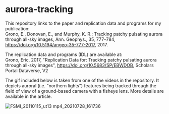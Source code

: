 # aurora-tracking
This repository links to the paper and replication data and programs for my publication:  
Grono, E., Donovan, E., and Murphy, K. R.: Tracking patchy pulsating aurora through all-sky images, Ann. Geophys., 35, 777–784, https://doi.org/10.5194/angeo-35-777-2017, 2017.

The replication data and programs (IDL) are available at:  
Grono, Eric, 2017, "Replication Data for: Tracking patchy pulsating aurora through all-sky images", https://doi.org/10.5683/SP/EBWDOB, Scholars Portal Dataverse, V2 

The gif included below is taken from one of the videos in the repository.  It depicts auroral (i.e. "northern lights") features being tracked through the field of view of a ground-based camera with a fisheye lens.  More details are available in the article.

![FSMI_20110115_ut13 mp4_20210728_161736](https://user-images.githubusercontent.com/23239825/127328956-a309d4d4-c9b7-4f67-b854-424ec315436f.gif)
